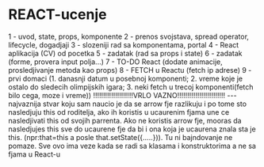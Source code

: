 # REACT-ucenje
1 - uvod, state, props, komponente
2 - prenos svojstava, spread operator, lifecycle, dogadjaji
3 - slozeniji rad sa komponentama, portal
4 - React aplikacija (CV) od pocetka
5 - zadatak (rad sa props i state)
6 - zadatak (forme, provera input polja...)
7 - TO-DO React (dodate animacije, prosledjivanje metoda kao props)
8 - FETCH u Reactu (fetch ip adrese)
9 - prvi domaci (1. danasnji datum u posebnoj komponenti; 2. vreme koje je ostalo do sledecih olimpijskih igara; 3. neki fetch u trecoj komponenti(fetch bilo cega, moze i vreme))
!!!!!!!!!!!!!!!!!!!!VRLO VAZNO!!!!!!!!!!!!!!!!!!!!!!!!
--- najvaznija stvar koju sam naucio je da se arrow fje razlikuju i po tome sto nasledjuju this od roditelja, ako ih koristis u ucaurenim fjama une ce nasledjivati this od svojih parrenta. Ako ne koristis arrow fje, mooras da nasledjujes this sve do ucaurene fje da bi i ona koja je ucaurena znala sta je this. (npr:that=this a posle that.setState({.....})). Tu ni bajndovanje ne pomaze. Sve ovo ima veze kada se radi sa klasama i konstruktorima a ne sa fjama u React-u